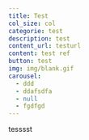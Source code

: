 ```yaml
---
title: Test
col_size: col
categorie: test
description: test
content_url: testurl
content: test ref
button: test
img: img/blank.gif
carousel:
  - ddd
  - ddafsdfa
  - null
  - fgdfgd
---
```

tesssst
